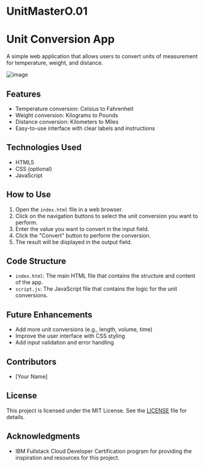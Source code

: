 # UnitMasterO.01

# Unit Conversion App

A simple web application that allows users to convert units of measurement for temperature, weight, and distance.

![image](https://github.com/user-attachments/assets/8a6dd775-404f-40f1-b5ec-b0be19e07770)



## Features

* Temperature conversion: Celsius to Fahrenheit
* Weight conversion: Kilograms to Pounds
* Distance conversion: Kilometers to Miles
* Easy-to-use interface with clear labels and instructions

## Technologies Used

* HTML5
* CSS (optional)
* JavaScript

## How to Use

1. Open the `index.html` file in a web browser.
2. Click on the navigation buttons to select the unit conversion you want to perform.
3. Enter the value you want to convert in the input field.
4. Click the "Convert" button to perform the conversion.
5. The result will be displayed in the output field.

## Code Structure

* `index.html`: The main HTML file that contains the structure and content of the app.
* `script.js`: The JavaScript file that contains the logic for the unit conversions.

## Future Enhancements

* Add more unit conversions (e.g., length, volume, time)
* Improve the user interface with CSS styling
* Add input validation and error handling

## Contributors

* [Your Name]

## License

This project is licensed under the MIT License. See the [LICENSE](LICENSE) file for details.

## Acknowledgments

* IBM Fullstack Cloud Developer Certification program for providing the inspiration and resources for this project.
